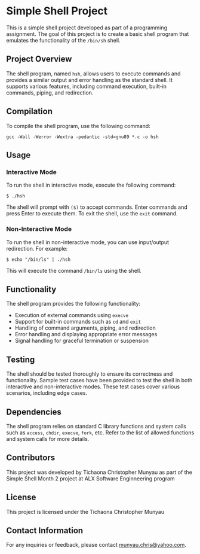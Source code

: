 # Simple Shell Project

This is a simple shell project developed as part of a programming assignment. The goal of this project is to create a basic shell program that emulates the functionality of the `/bin/sh` shell.

## Project Overview

The shell program, named `hsh`, allows users to execute commands and provides a similar output and error handling as the standard shell. It supports various features, including command execution, built-in commands, piping, and redirection.

## Compilation

To compile the shell program, use the following command:

```
gcc -Wall -Werror -Wextra -pedantic -std=gnu89 *.c -o hsh
```

## Usage

### Interactive Mode

To run the shell in interactive mode, execute the following command:

```
$ ./hsh
```

The shell will prompt with `($)` to accept commands. Enter commands and press Enter to execute them. To exit the shell, use the `exit` command.

### Non-Interactive Mode

To run the shell in non-interactive mode, you can use input/output redirection. For example:

```
$ echo "/bin/ls" | ./hsh
```

This will execute the command `/bin/ls` using the shell.

## Functionality

The shell program provides the following functionality:

- Execution of external commands using `execve`
- Support for built-in commands such as `cd` and `exit`
- Handling of command arguments, piping, and redirection
- Error handling and displaying appropriate error messages
- Signal handling for graceful termination or suspension

## Testing

The shell should be tested thoroughly to ensure its correctness and functionality. Sample test cases have been provided to test the shell in both interactive and non-interactive modes. These test cases cover various scenarios, including edge cases.

## Dependencies

The shell program relies on standard C library functions and system calls such as `access`, `chdir`, `execve`, `fork`, etc. Refer to the list of allowed functions and system calls for more details.

## Contributors

This project was developed by Tichaona Christopher Munyau as part of the Simple Shell Month 2 project at ALX Software Enginneering program

## License

This project is licensed under the Tichaona Christopher Munyau

## Contact Information

For any inquiries or feedback, please contact munyau.chris@yahoo.com.